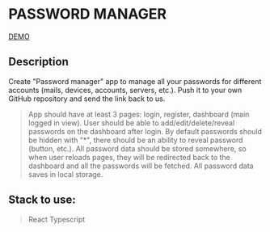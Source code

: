 # PASSWORD MANAGER

[DEMO](https://ernestofernandezua.github.io/react-login-saver-clear/)

## Description

Create "Password manager" app to manage all your passwords for different accounts (mails, devices, accounts, servers, etc.). Push it to your own GitHub repository and send the link back to us.

> App should have at least 3 pages: login, register, dashboard (main logged in view).
> User should be able to add/edit/delete/reveal passwords on the dashboard after login.
> By default passwords should be hidden with "*", there should be an ability to reveal password (button, etc.).
> All password data should be stored somewhere, so when user reloads pages, they will be redirected back to the dashboard and all the passwords will be fetched.
> All password data saves in local storage. 

## Stack to use: 
> React
> Typescript
